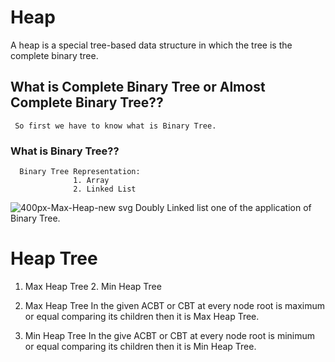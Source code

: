 # Heap
  A heap is a special tree-based data structure in which the tree is the complete binary tree.
  
  ## What is Complete Binary Tree or Almost Complete Binary Tree??
     So first we have to know what is Binary Tree.
     
  ### What is Binary Tree??
      
      Binary Tree Representation:
                  1. Array
                  2. Linked List
![400px-Max-Heap-new svg](https://user-images.githubusercontent.com/63910828/203391011-dddddf52-9b2d-4196-aabe-222198f9212b.png)
      Doubly Linked list one of the application of Binary Tree.
  
 # Heap Tree
   1. Max Heap Tree 2. Min Heap Tree

  1. Max Heap Tree
     In the given ACBT or CBT at every node root is maximum or equal comparing its children then it is Max Heap Tree.
     
  2. Min Heap Tree
     In the give ACBT or CBT at every node root is minimum or equal comparing its children then it is Min Heap Tree.
    
